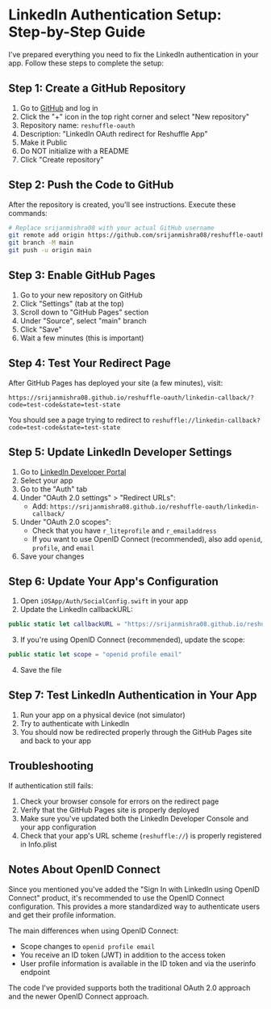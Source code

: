 # LinkedIn Authentication Setup: Step-by-Step Guide

I've prepared everything you need to fix the LinkedIn authentication in your app. Follow these steps to complete the setup:

## Step 1: Create a GitHub Repository

1. Go to [GitHub](https://github.com) and log in
2. Click the "+" icon in the top right corner and select "New repository"
3. Repository name: `reshuffle-oauth`
4. Description: "LinkedIn OAuth redirect for Reshuffle App"
5. Make it Public
6. Do NOT initialize with a README
7. Click "Create repository"

## Step 2: Push the Code to GitHub

After the repository is created, you'll see instructions. Execute these commands:

```bash
# Replace srijanmishra08 with your actual GitHub username
git remote add origin https://github.com/srijanmishra08/reshuffle-oauth.git
git branch -M main
git push -u origin main
```

## Step 3: Enable GitHub Pages

1. Go to your new repository on GitHub
2. Click "Settings" (tab at the top)
3. Scroll down to "GitHub Pages" section
4. Under "Source", select "main" branch
5. Click "Save"
6. Wait a few minutes (this is important)

## Step 4: Test Your Redirect Page

After GitHub Pages has deployed your site (a few minutes), visit:

```
https://srijanmishra08.github.io/reshuffle-oauth/linkedin-callback/?code=test-code&state=test-state
```

You should see a page trying to redirect to `reshuffle://linkedin-callback?code=test-code&state=test-state`

## Step 5: Update LinkedIn Developer Settings

1. Go to [LinkedIn Developer Portal](https://www.linkedin.com/developers/apps)
2. Select your app
3. Go to the "Auth" tab
4. Under "OAuth 2.0 settings" > "Redirect URLs":
   - Add: `https://srijanmishra08.github.io/reshuffle-oauth/linkedin-callback/`
5. Under "OAuth 2.0 scopes":
   - Check that you have `r_liteprofile` and `r_emailaddress`
   - If you want to use OpenID Connect (recommended), also add `openid`, `profile`, and `email`
6. Save your changes

## Step 6: Update Your App's Configuration

1. Open `iOSApp/Auth/SocialConfig.swift` in your app
2. Update the LinkedIn callbackURL:

```swift
public static let callbackURL = "https://srijanmishra08.github.io/reshuffle-oauth/linkedin-callback/"
```

3. If you're using OpenID Connect (recommended), update the scope:

```swift
public static let scope = "openid profile email"
```

4. Save the file

## Step 7: Test LinkedIn Authentication in Your App

1. Run your app on a physical device (not simulator)
2. Try to authenticate with LinkedIn
3. You should now be redirected properly through the GitHub Pages site and back to your app

## Troubleshooting

If authentication still fails:

1. Check your browser console for errors on the redirect page
2. Verify that the GitHub Pages site is properly deployed
3. Make sure you've updated both the LinkedIn Developer Console and your app configuration
4. Check that your app's URL scheme (`reshuffle://`) is properly registered in Info.plist

## Notes About OpenID Connect

Since you mentioned you've added the "Sign In with LinkedIn using OpenID Connect" product, it's recommended to use the OpenID Connect configuration. This provides a more standardized way to authenticate users and get their profile information.

The main differences when using OpenID Connect:
- Scope changes to `openid profile email`
- You receive an ID token (JWT) in addition to the access token
- User profile information is available in the ID token and via the userinfo endpoint

The code I've provided supports both the traditional OAuth 2.0 approach and the newer OpenID Connect approach. 